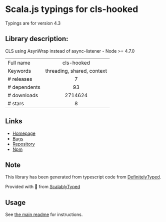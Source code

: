 
# Scala.js typings for cls-hooked

Typings are for version 4.3

## Library description:
CLS using AsynWrap instead of async-listener - Node >= 4.7.0

|                    |                 |
| ------------------ | :-------------: |
| Full name          | cls-hooked |
| Keywords           | threading, shared, context |
| # releases         | 7 |
| # dependents       | 93 |
| # downloads        | 2714624 |
| # stars            | 8 |

## Links
- [Homepage](https://github.com/jeff-lewis/cls-hooked#readme)
- [Bugs](https://github.com/jeff-lewis/cls-hooked/issues)
- [Repository](https://github.com/jeff-lewis/cls-hooked)
- [Npm](https://www.npmjs.com/package/cls-hooked)
    


## Note
This library has been generated from typescript code from [DefinitelyTyped](https://definitelytyped.org).

Provided with :purple_heart: from [ScalablyTyped](https://github.com/oyvindberg/ScalablyTyped)

## Usage
See [the main readme](../../readme.md) for instructions.


